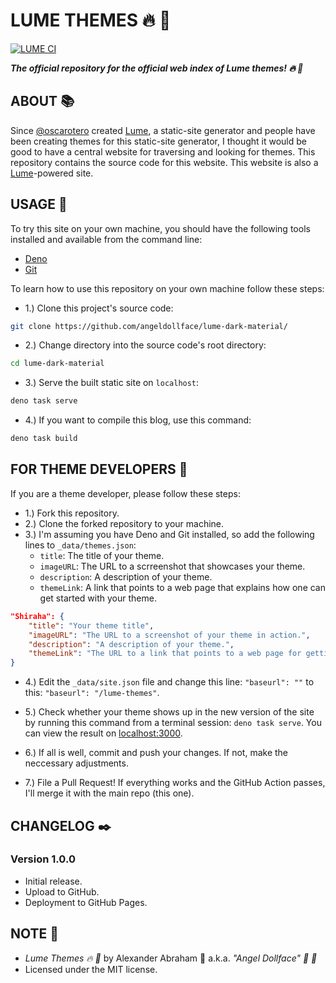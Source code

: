 # LUME THEMES :fire: :art:

[![LUME CI](https://github.com/angeldollface/lume-themes/actions/workflows/main.yml/badge.svg)](https://github.com/angeldollface/lume-themes/actions/workflows/main.yml)

***The official repository for the official web index of Lume themes! :fire: :art:***

## ABOUT :books:

Since [@oscarotero](https://github.com/oscarotero) created [Lume](https://lume.land), a static-site generator and people have been creating themes for this static-site generator, I thought it would be good to have a central website for traversing and looking for themes. This repository contains the source code for this website. This website is also a [Lume](https://lume.land)-powered site.

## USAGE :hammer:

To try this site on your own machine, you should have the following tools installed and available from the command line:

- [Deno](https://deno.land)
- [Git](https://git-scm.org)

To learn how to use this repository on your own machine follow these steps:

- 1.) Clone this project's source code:

```bash
git clone https://github.com/angeldollface/lume-dark-material/
```

- 2.) Change directory into the source code's root directory:

```bash
cd lume-dark-material
```

- 3.) Serve the built static site on `localhost`:

```bash
deno task serve
```

- 4.) If you want to compile this blog, use this command:

```bash
deno task build
```

## FOR THEME DEVELOPERS :art:

If you are a theme developer, please follow these steps:

- 1.) Fork this repository.
- 2.) Clone the forked repository to your machine.
- 3.) I'm assuming you have Deno and Git installed, so add the following lines to `_data/themes.json`:
    - `title`: The title of your theme.
    - `imageURL`: The URL to a scrreenshot that showcases your theme.
    - `description`: A description of your theme.
    - `themeLink`: A link that points to a web page that explains how one can get started with your theme.

```JSON
"Shiraha": {
    "title": "Your theme title",
    "imageURL": "The URL to a screenshot of your theme in action.",
    "description": "A description of your theme.",
    "themeLink": "The URL to a link that points to a web page for getting started with your theme."
}
```

- 4.) Edit the `_data/site.json` file and change this line: `"baseurl": ""` to this: `"baseurl": "/lume-themes"`.

- 5.) Check whether your theme shows up in the new version of the site by running this command from a terminal session: `deno task serve`. You can view the result on [localhost:3000](http://localhost:3000).

- 6.) If all is well, commit and push your changes. If not, make the neccessary adjustments.

- 7.) File a Pull Request! If everything works and the GitHub Action passes, I'll merge it with the main repo (this one).

## CHANGELOG :black_nib:

### Version 1.0.0

- Initial release.
- Upload to GitHub.
- Deployment to GitHub Pages.

## NOTE :scroll:

- *Lume Themes :fire: :art:* by Alexander Abraham :black_heart: a.k.a. *"Angel Dollface" :dolls: :ribbon:*
- Licensed under the MIT license.



